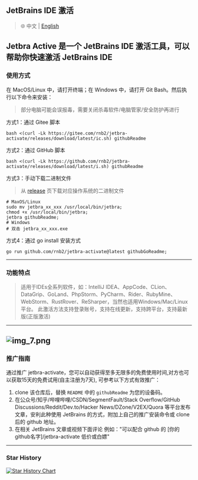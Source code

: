 ## JetBrains IDE 激活

> 🌐️ 中文 | [English](README.md)

Jetbra Active 是一个 JetBrains IDE 激活工具，可以帮助你快速激活 JetBrains IDE
---
### 使用方式

在 MacOS/Linux 中，请打开终端；在 Windows 中，请打开 Git Bash。然后执行以下命令来安装：
> 部分电脑可能会误报毒，需要关闭杀毒软件/电脑管家/安全防护再进行

方式1：通过 Gitee 脚本
```shell
bash <(curl -Lk https://gitee.com/rnb2/jetbra-activate/releases/download/latest/ic.sh) githubReadme
```
方式2：通过 GitHub 脚本
```shell
bash <(curl -Lk https://github.com/rnb2/jetbra-activate/releases/download/latest/i.sh) githubReadme
```
方式3：手动下载二进制文件
> 从 [release](https://github.com/rnb2/jetbra-activate/releases) 页下载对应操作系统的二进制文件
 ```shell
# MaxOS/Linux
sudo mv jetbra_xx_xxx /usr/local/bin/jetbra;
chmod +x /usr/local/bin/jetbra;
jetbra githubReadme;
# Windows 
# 双击 jetbra_xx_xxx.exe
```
方式4：通过 go install 安装方式
```shell
go run github.com/rnb2/jetbra-activate@latest githubGoReadme;
```

---
### 功能特点

> 适用于IDEs全系列软件，如：IntelliJ IDEA、AppCode、CLion、DataGrip、GoLand、PhpStorm、PyCharm、Rider、RubyMine、WebStorm、RustRover、ReSharper，当然也适用Windows/Mac/Linux平台。 此激活方法支持登录账号，支持在线更新，支持跨平台，支持最新版(正版激活)

---
![img_7.png](./img/img_2.png)
---
### 推广指南
通过推广 jetbra-activate，您可以自动获得至多无限多的免费使用时间,对方也可以获取15天的免费试用(自主注册为7天), 可参考以下方式有效推广：
1. clone 该仓库后，替换 `README` 中的 `githubReadme` 为您的设备码。
2. 在公众号/知乎/哔哩哔哩/CSDN/SegmentFault/Stack Overflow/GitHub Discussions/Reddit/Dev.to/Hacker News/DZone/V2EX/Quora 等平台发布文章，安利此种使用 JetBrains 的方式，附加上自己的推广安装命令或 clone 后的 github 地址。
3. 在相关 JetBrains 文章或视频下面评论 例如："可以配合 github 的 [你的github名字]/jetbra-activate 低价或白嫖"
---
### Star History
<a href="https://star-history.com/#rnb2/jetbra-activate&Date">
 <picture>
   <source media="(prefers-color-scheme: dark)" srcset="https://api.star-history.com/svg?repos=rnb2/jetbra-activate&type=Date&theme=dark" />
   <source media="(prefers-color-scheme: light)" srcset="https://api.star-history.com/svg?repos=rnb2/jetbra-activate&type=Date" />
   <img alt="Star History Chart" src="https://api.star-history.com/svg?repos=rnb2/jetbra-activate&type=Date" />
 </picture>
</a>